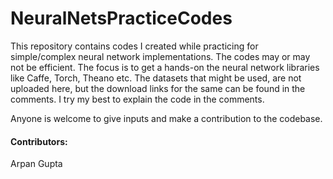 # NeuralNetsPracticeCodes

This repository contains codes I created while practicing for simple/complex neural network implementations. The codes may or may not be efficient. The focus is to get a hands-on the neural network libraries like Caffe, Torch, Theano etc. The datasets that might be used, are not uploaded here, but the download links for the same can be found in the comments. I try my best to explain the code in the comments. 

Anyone is welcome to give inputs and make a contribution to the codebase. 


#### Contributors:  
Arpan Gupta

